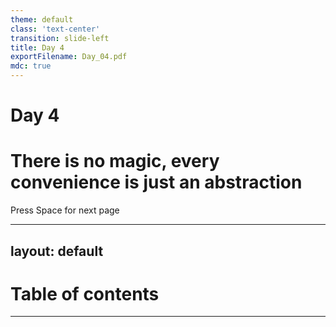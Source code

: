 ```yaml
---
theme: default
class: 'text-center'
transition: slide-left
title: Day 4
exportFilename: Day_04.pdf
mdc: true
---
```


# Day 4

# There is no magic, every convenience is just an abstraction

<div class="pt-12">
  <span @click="$slidev.nav.next" class="px-2 py-1 rounded cursor-pointer" flex="~ justify-center items-center gap-2" hover="bg-white bg-opacity-10">
    Press Space for next page <div class="i-carbon:arrow-right inline-block"/>
  </span>
</div>

---
layout: default
---

# Table of contents

<Toc columns=3></Toc>

---
